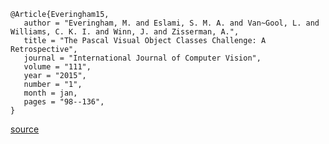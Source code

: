 ```
@Article{Everingham15,
   author = "Everingham, M. and Eslami, S. M. A. and Van~Gool, L. and Williams, C. K. I. and Winn, J. and Zisserman, A.",
   title = "The Pascal Visual Object Classes Challenge: A Retrospective",
   journal = "International Journal of Computer Vision",
   volume = "111",
   year = "2015",
   number = "1",
   month = jan,
   pages = "98--136",
}
```

[source](http://host.robots.ox.ac.uk/pascal/VOC/pubs/everingham15.html#bibtex)